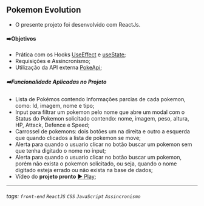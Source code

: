 ## Pokemon Evolution

- O presente projeto foi desenvolvido com ReactJs.

#### :arrow_right:Objetivos

- Prática com os Hooks [UseEffect](https://pt-br.reactjs.org/docs/hooks-intro.html) e [useState](https://pt-br.reactjs.org/docs/hooks-intro.html);
- Requisições e Assincronismo;
- Utilização da API externa [PokeApi](https://pokeapi.co/docs/v2#pokemon);

##### :arrow_right:Funcionalidade Aplicadas no Projeto

- Lista de Pokémos contendo Informações parcias de cada pokemon, como: Id, imagem, nome e tipo;
- Input para filtrar um pokemon pelo nome que abre um modal com o Status do Pokemon solicitado contendo: nome, imagem, peso, altura, HP, Attack, Defence e Speed;
- Carrossel de pokemons: dois botões um na direita e outro a esquerda que quando clicados a lista de pokemon se move;
- Alerta para quando o usuario clicar no botão buscar um pokemon sem que tenha digitado o nome no input;
- Alerta para quando o usuario clicar no botão buscar um pokemon, porém não exista o pokemon solicitado, ou seja, quando o nome digitado esteja errado ou não exista na base de dados;
- Vídeo do **projeto pronto** [:arrow_forward: Play](https://www.linkedin.com/posts/moabe-batista-42b853197_cubosacademy-reactjs-css-activity-6878752779578458113-uwqV);

------

###### tags: `front-end` `ReactJS` `CSS` `JavaScript` `Assincronismo`

